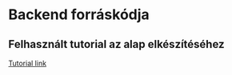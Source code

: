 # Backend forráskódja

## Felhasznált tutorial az alap elkészítéséhez
[Tutorial link](https://www.django-rest-framework.org/tutorial/quickstart/)